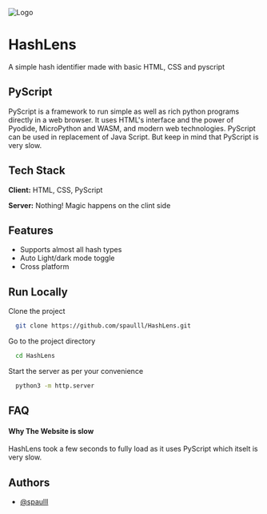 
![Logo](https://raw.githubusercontent.com/spaulll/HashLens/main/assets/icon.svg)


# HashLens

A simple hash identifier made with basic HTML, CSS and pyscript

## PyScript 

PyScript is a framework to run simple as well as rich python programs directly in a web browser. It uses HTML's interface and the power of Pyodide, MicroPython and WASM, and modern web technologies. 
PyScript can be used in replacement of Java Script. But keep in  mind that PyScript is very slow.


## Tech Stack

**Client:** HTML, CSS, PyScript

**Server:** Nothing! Magic happens on the clint side


## Features

- Supports almost all hash types
- Auto Light/dark mode toggle
- Cross platform


## Run Locally

Clone the project

```bash
  git clone https://github.com/spaulll/HashLens.git
```

Go to the project directory

```bash
  cd HashLens
```

Start the server as per your convenience 

```bash
  python3 -m http.server
```



## FAQ

#### Why The Website is slow

HashLens took a few seconds to fully load as it uses PyScript which itselt is very slow.



## Authors

- [@spaulll](https://www.github.com/spaulll)

